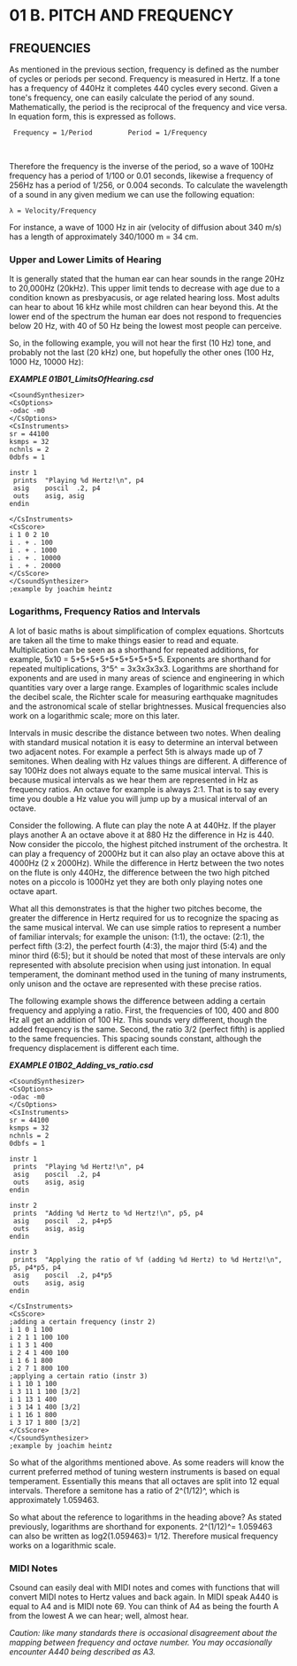 01 B. PITCH AND FREQUENCY
=========================

FREQUENCIES
-----------

As mentioned in the previous section, frequency is defined as the number
of cycles or periods per second. Frequency is measured in Hertz. If a
tone has a frequency of 440Hz it completes 440 cycles every second.
Given a tone\'s frequency, one can easily calculate the period of any
sound. Mathematically, the period is the reciprocal of the frequency and
vice versa. In equation form, this is expressed as follows.

     Frequency = 1/Period         Period = 1/Frequency

 

Therefore the frequency is the inverse of the period, so a wave of 100Hz
frequency has a period of 1/100 or 0.01 seconds, likewise a frequency of
256Hz has a period of 1/256, or 0.004 seconds. To calculate the
wavelength of a sound in any given medium we can use the following
equation:

    λ = Velocity/Frequency

For instance, a wave of 1000 Hz in air (velocity of diffusion about 340
m/s) has a length of approximately 340/1000 m = 34 cm.

### Upper and Lower Limits of Hearing

It is generally stated that the human ear can hear sounds in the range
20Hz to 20,000Hz (20kHz). This upper limit tends to decrease with age
due to a condition known as presbyacusis, or age related hearing loss.
Most adults can hear to about 16 kHz while most children can hear beyond
this. At the lower end of the spectrum the human ear does not respond to
frequencies below 20 Hz, with 40 of 50 Hz being the lowest most people
can perceive. 

So, in the following example, you will not hear the first (10 Hz) tone,
and probably not the last (20 kHz) one, but hopefully the other ones
(100 Hz, 1000 Hz, 10000 Hz):

***EXAMPLE 01B01\_LimitsOfHearing.csd***

    <CsoundSynthesizer>
    <CsOptions>
    -odac -m0
    </CsOptions>
    <CsInstruments>
    sr = 44100
    ksmps = 32
    nchnls = 2
    0dbfs = 1

    instr 1
     prints  "Playing %d Hertz!\n", p4
     asig    poscil  .2, p4
     outs    asig, asig
    endin

    </CsInstruments>
    <CsScore>
    i 1 0 2 10
    i . + . 100
    i . + . 1000
    i . + . 10000
    i . + . 20000
    </CsScore>
    </CsoundSynthesizer>
    ;example by joachim heintz

### Logarithms, Frequency Ratios and Intervals

A lot of basic maths is about simplification of complex equations.
Shortcuts are taken all the time to make things easier to read and
equate. Multiplication can be seen as a shorthand for repeated
additions, for example, 5x10 = 5+5+5+5+5+5+5+5+5+5. Exponents are
shorthand for repeated multiplications, 3^5^ = 3x3x3x3x3. Logarithms are
shorthand for exponents and are used in many areas of science and
engineering in which quantities vary over a large range. Examples of
logarithmic scales include the decibel scale, the Richter scale for
measuring earthquake magnitudes and the astronomical scale of stellar
brightnesses. Musical frequencies also work on a logarithmic scale; more
on this later.

Intervals in music describe the distance between two notes. When dealing
with standard musical notation it is easy to determine an interval
between two adjacent notes. For example a perfect 5th is always made up
of 7 semitones. When dealing with Hz values things are different. A
difference of say 100Hz does not always equate to the same musical
interval. This is because musical intervals as we hear them are
represented in Hz as frequency ratios. An octave for example is always
2:1. That is to say every time you double a Hz value you will jump up by
a musical interval of an octave.

Consider the following. A flute can play the note A at 440Hz. If the
player plays another A an octave above it at 880 Hz the difference in Hz
is 440. Now consider the piccolo, the highest pitched instrument of the
orchestra. It can play a frequency of 2000Hz but it can also play an
octave above this at 4000Hz (2 x 2000Hz). While the difference in Hertz
between the two notes on the flute is only 440Hz, the difference between
the two high pitched notes on a piccolo is 1000Hz yet they are both only
playing notes one octave apart.

What all this demonstrates is that the higher two pitches become, the
greater the difference in Hertz required for us to recognize the spacing
as the same musical interval. We can use simple ratios to represent a
number of familiar intervals; for example the unison: (1:1), the octave:
(2:1), the perfect fifth (3:2), the perfect fourth (4:3), the major
third (5:4) and the minor third (6:5); but it should be noted that most
of these intervals are only represented with absolute precision when
using just intonation. In equal temperament, the dominant method used in
the tuning of many instruments, only unison and the octave are
represented with these precise ratios.

The following example shows the difference between adding a certain
frequency and applying a ratio. First, the frequencies of 100, 400 and
800 Hz all get an addition of 100 Hz. This sounds very different, though
the added frequency is the same. Second, the ratio 3/2 (perfect fifth)
is applied to the same frequencies. This spacing sounds constant,
although the frequency displacement is different each time.

***EXAMPLE 01B02\_Adding\_vs\_ratio.csd*** 

    <CsoundSynthesizer>
    <CsOptions>
    -odac -m0
    </CsOptions>
    <CsInstruments>
    sr = 44100
    ksmps = 32
    nchnls = 2
    0dbfs = 1

    instr 1
     prints  "Playing %d Hertz!\n", p4
     asig    poscil  .2, p4
     outs    asig, asig
    endin

    instr 2
     prints  "Adding %d Hertz to %d Hertz!\n", p5, p4
     asig    poscil  .2, p4+p5
     outs    asig, asig
    endin

    instr 3
     prints  "Applying the ratio of %f (adding %d Hertz) to %d Hertz!\n", p5, p4*p5, p4
     asig    poscil  .2, p4*p5
     outs    asig, asig
    endin

    </CsInstruments>
    <CsScore>
    ;adding a certain frequency (instr 2)
    i 1 0 1 100
    i 2 1 1 100 100
    i 1 3 1 400
    i 2 4 1 400 100
    i 1 6 1 800
    i 2 7 1 800 100
    ;applying a certain ratio (instr 3)
    i 1 10 1 100
    i 3 11 1 100 [3/2]
    i 1 13 1 400
    i 3 14 1 400 [3/2]
    i 1 16 1 800
    i 3 17 1 800 [3/2]
    </CsScore>
    </CsoundSynthesizer>
    ;example by joachim heintz

So what of the algorithms mentioned above. As some readers will know the
current preferred method of tuning western instruments is based on equal
temperament. Essentially this means that all octaves are split into 12
equal intervals. Therefore a semitone has a ratio of 2^(1/12)^, which is
approximately 1.059463.

So what about the reference to logarithms in the heading above? As
stated previously, logarithms are shorthand for exponents. 2^(1/12)^=
1.059463 can also be written as log2(1.059463)= 1/12. Therefore musical
frequency works on a logarithmic scale. 

### MIDI Notes

Csound can easily deal with MIDI notes and comes with functions that
will convert MIDI notes to Hertz values and back again. In MIDI speak
A440 is equal to A4 and is MIDI note 69. You can think of A4 as being
the fourth A from the lowest A we can hear; well, almost hear.

*Caution: like many standards there is occasional disagreement about
the mapping between frequency and octave number. You may occasionally
encounter A440 being described as A3.*
